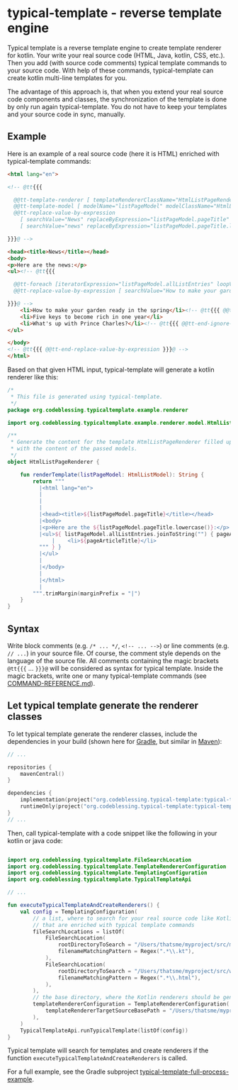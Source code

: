# typical-template - reverse template engine

Typical template is a reverse template engine to create template renderer for kotlin. 
Your write your real source code (HTML, Java, kotlin, CSS, etc.). 
Then you add (with source code comments) typical template commands to your source code. 
With help of these commands, typical-template can create kotlin multi-line templates for you.

The advantage of this approach is, that when you extend your real source code components and classes, 
the synchronization of the template is done by only run again typical-template. 
You do not have to keep your templates and your source code in sync, manually.

## Example

Here is an example of a real source code (here it is HTML) enriched with typical-template commands:

```html
<html lang="en">

<!-- @tt{{{

  @@tt-template-renderer [ templateRendererClassName="HtmlListPageRenderer" templateRendererPackageName="org.codeblessing.typicaltemplate.example.renderer" ]
  @@tt-template-model [ modelName="listPageModel" modelClassName="HtmlListModel" modelPackageName="org.codeblessing.typicaltemplate.example.renderer.model" ]
  @@tt-replace-value-by-expression
    [ searchValue="News" replaceByExpression="listPageModel.pageTitle" ]
    [ searchValue="news" replaceByExpression="listPageModel.pageTitle.lowercase()" ]

}}}@ -->

<head><title>News</title></head>
<body>
<p>Here are the news:</p>
<ul><!-- @tt{{{

  @@tt-foreach [iteratorExpression="listPageModel.allListEntries" loopVariable="pageArticleTitle"]
  @@tt-replace-value-by-expression [ searchValue="How to make your garden ready in the spring" replaceByExpression="pageArticleTitle" ]

}}}@ -->
    <li>How to make your garden ready in the spring</li><!-- @tt{{{ @@tt-end-replace-value-by-expression @@tt-end-foreach @@tt-ignore-text }}}@ -->
    <li>Five keys to become rich in one year</li>
    <li>What's up with Prince Charles?</li><!-- @tt{{{ @@tt-end-ignore-text }}}@ -->
</ul>

</body>
<!-- @tt{{{ @@tt-end-replace-value-by-expression }}}@ -->
</html>

```
Based on that given HTML input, typical-template will generate a kotlin renderer like this:
```kotlin
/*
 * This file is generated using typical-template.
 */
package org.codeblessing.typicaltemplate.example.renderer

import org.codeblessing.typicaltemplate.example.renderer.model.HtmlListModel

/**
 * Generate the content for the template HtmlListPageRenderer filled up
 * with the content of the passed models.
 */
object HtmlListPageRenderer {

    fun renderTemplate(listPageModel: HtmlListModel): String {
        return """
          |<html lang="en">
          |
          |
          |
          |<head><title>${listPageModel.pageTitle}</title></head>
          |<body>
          |<p>Here are the ${listPageModel.pageTitle.lowercase()}:</p>
          |<ul>${ listPageModel.allListEntries.joinToString("") { pageArticleTitle ->  """
              |    <li>${pageArticleTitle}</li>
          """ } }
          |</ul>
          |
          |</body>
          |
          |</html>
          |
        """.trimMargin(marginPrefix = "|")
    }
}
```

## Syntax

Write block comments (e.g. `/* ... */`, `<!-- ... -->`) or line comments (e.g. `// ...`) in your source file.
Of course, the comment style depends on the language of the source file.
All comments containing the magic brackets ```@tt{{{``` ... ```}}}@``` will be considered as syntax 
for typical template.
Inside the magic brackets, write one or many typical-template commands (see [COMMAND-REFERENCE.md](COMMAND-REFERENCE.md)).

## Let typical template generate the renderer classes

To let typical template generate the renderer classes, include the dependencies in your build (shown here for [Gradle](https://gradle.org/), 
but similar in [Maven](https://maven.apache.org/)):
```kotlin
// ...

repositories {
    mavenCentral()
}

dependencies {
    implementation(project("org.codeblessing.typical-template:typical-template-api:1.0.0"))
    runtimeOnly(project("org.codeblessing.typical-template:typical-template:1.0.0"))
}
// ...
```

Then, call typical-template with a code snippet like the following in your kotlin or java code:
```kotlin

import org.codeblessing.typicaltemplate.FileSearchLocation
import org.codeblessing.typicaltemplate.TemplateRendererConfiguration
import org.codeblessing.typicaltemplate.TemplatingConfiguration
import org.codeblessing.typicaltemplate.TypicalTemplateApi

// ...

fun executeTypicalTemplateAndCreateRenderers() {
    val config = TemplatingConfiguration(
        // a list, where to search for your real source code like Kotlin files or HTML files 
        // that are enriched with typical template commands
        fileSearchLocations = listOf(
            FileSearchLocation(
                rootDirectoryToSearch = "/Users/thatsme/myproject/src/main/kotlin",
                filenameMatchingPattern = Regex(".*\\.kt"),
            ),
            FileSearchLocation(
                rootDirectoryToSearch = "/Users/thatsme/myproject/src/webapp",
                filenameMatchingPattern = Regex(".*\\.html"),
            ),
        ),
        // the base directory, where the Kotlin renderers should be generated
        templateRendererConfiguration = TemplateRendererConfiguration(
            templateRendererTargetSourceBasePath = "/Users/thatsme/myproject/src/generated/kotlin",
        ),
    )
    TypicalTemplateApi.runTypicalTemplate(listOf(config))    
}

```
Typical template will search for templates and create renderers if the function ``executeTypicalTemplateAndCreateRenderers`` is called.

For a full example, see the Gradle subproject [typical-template-full-process-example](typical-template-full-process-example).
